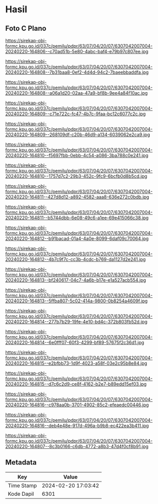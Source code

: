 # Hasil

## Foto C Plano

https://sirekap-obj-formc.kpu.go.id/037c/pemilu/pdpr/63/07/04/20/07/6307042007004-20240220-164806--c70ad51b-5e80-4abc-baf4-e79b97c807ee.jpg

https://sirekap-obj-formc.kpu.go.id/037c/pemilu/pdpr/63/07/04/20/07/6307042007004-20240220-164808--7b31baa8-0ef2-4d4d-94c2-7baeebbaddfa.jpg

https://sirekap-obj-formc.kpu.go.id/037c/pemilu/pdpr/63/07/04/20/07/6307042007004-20240220-164808--a06a1d20-02aa-47a9-bf8b-9ee4a84f10ac.jpg

https://sirekap-obj-formc.kpu.go.id/037c/pemilu/pdpr/63/07/04/20/07/6307042007004-20240220-164809--c71e722c-fc47-4b7c-9faa-bc12c6077c2c.jpg

https://sirekap-obj-formc.kpu.go.id/037c/pemilu/pdpr/63/07/04/20/07/6307042007004-20240220-164809--268109df-c20b-46d9-a134-6039062e2ca9.jpg

https://sirekap-obj-formc.kpu.go.id/037c/pemilu/pdpr/63/07/04/20/07/6307042007004-20240220-164810--f5697fbb-0ebb-4c54-a086-3ba788c0e241.jpg

https://sirekap-obj-formc.kpu.go.id/037c/pemilu/pdpr/63/07/04/20/07/6307042007004-20240220-164810--1757d7c2-29b3-452c-9fc9-6bcfb0d8b5cd.jpg

https://sirekap-obj-formc.kpu.go.id/037c/pemilu/pdpr/63/07/04/20/07/6307042007004-20240220-164811--427d8d12-a892-4582-aaa8-636e272c0bdb.jpg

https://sirekap-obj-formc.kpu.go.id/037c/pemilu/pdpr/63/07/04/20/07/6307042007004-20240220-164811--b5744dbb-6e08-49c6-a1ee-69e415066c38.jpg

https://sirekap-obj-formc.kpu.go.id/037c/pemilu/pdpr/63/07/04/20/07/6307042007004-20240220-164812--b91bacad-01a4-4a0e-8099-6daf09c70064.jpg

https://sirekap-obj-formc.kpu.go.id/037c/pemilu/pdpr/63/07/04/20/07/6307042007004-20240220-164812--4b7c9f7c-cc3b-4cdc-b769-da1127d2e241.jpg

https://sirekap-obj-formc.kpu.go.id/037c/pemilu/pdpr/63/07/04/20/07/6307042007004-20240220-164813--bf240617-04c7-4a6b-b17e-e1a527acb554.jpg

https://sirekap-obj-formc.kpu.go.id/037c/pemilu/pdpr/63/07/04/20/07/6307042007004-20240220-164813--5ffba807-5c02-414a-9800-0b8254a4609f.jpg

https://sirekap-obj-formc.kpu.go.id/037c/pemilu/pdpr/63/07/04/20/07/6307042007004-20240220-164814--277b7b29-19fe-4e10-bd4c-372b803fb52d.jpg

https://sirekap-obj-formc.kpu.go.id/037c/pemilu/pdpr/63/07/04/20/07/6307042007004-20240220-164814--6e0fff07-60f3-4299-bf89-57675f2c36d1.jpg

https://sirekap-obj-formc.kpu.go.id/037c/pemilu/pdpr/63/07/04/20/07/6307042007004-20240220-164815--e2bfbb73-1d9f-4023-a58f-03e2c95b8e84.jpg

https://sirekap-obj-formc.kpu.go.id/037c/pemilu/pdpr/63/07/04/20/07/6307042007004-20240220-164815--d7c6c2d9-ce8f-4162-b2e7-b89edd15ef03.jpg

https://sirekap-obj-formc.kpu.go.id/037c/pemilu/pdpr/63/07/04/20/07/6307042007004-20240220-164816--c978aa0b-3701-4902-85c2-efeaedc00446.jpg

https://sirekap-obj-formc.kpu.go.id/037c/pemilu/pdpr/63/07/04/20/07/6307042007004-20240220-164816--deb4e48e-917d-496a-b9b8-ec422ea3b411.jpg

https://sirekap-obj-formc.kpu.go.id/037c/pemilu/pdpr/63/07/04/20/07/6307042007004-20240220-164807--8c3b0166-c6db-4772-a8b3-47d4f0cf8b91.jpg


## Metadata

| Key        | Value               |
| ---------- | ------------------- |
| Time Stamp | 2024-02-20 17:03:42 |
| Kode Dapil | 6301                |



